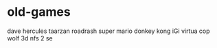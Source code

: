 # old-games

dave
hercules
taarzan
roadrash
super mario
donkey kong
iGi
virtua cop
wolf 3d
nfs 2 se
